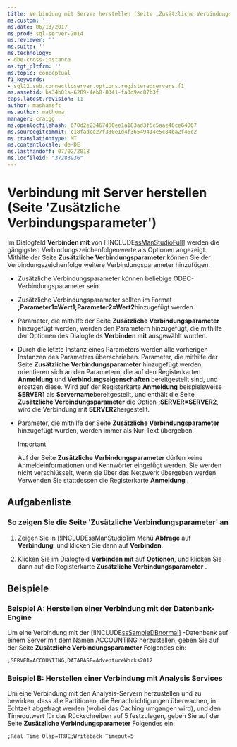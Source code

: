 ```yaml
---
title: Verbindung mit Server herstellen (Seite „Zusätzliche Verbindungsparameter“) | Microsoft-Dokumentation
ms.custom: ''
ms.date: 06/13/2017
ms.prod: sql-server-2014
ms.reviewer: ''
ms.suite: ''
ms.technology:
- dbe-cross-instance
ms.tgt_pltfrm: ''
ms.topic: conceptual
f1_keywords:
- sql12.swb.connecttoserver.options.registeredservers.f1
ms.assetid: ba34b01a-6289-4eb8-8341-fa3d9ec87b3f
caps.latest.revision: 11
author: mashamsft
ms.author: mathoma
manager: craigg
ms.openlocfilehash: 670d2e23467d80ee1a183ad3f5c5aae46ce64067
ms.sourcegitcommit: c18fadce27f330e1d4f36549414e5c84ba2f46c2
ms.translationtype: MT
ms.contentlocale: de-DE
ms.lasthandoff: 07/02/2018
ms.locfileid: "37283936"
---
```

# <a name="connect-to-server-additional-connection-parameters-page"></a>Verbindung mit Server herstellen (Seite 'Zusätzliche Verbindungsparameter')
  Im Dialogfeld **Verbinden mit** von [!INCLUDE[ssManStudioFull](../includes/ssmanstudiofull-md.md)] werden die gängigsten Verbindungszeichenfolgenwerte als Optionen angezeigt. Mithilfe der Seite **Zusätzliche Verbindungsparameter** können Sie der Verbindungszeichenfolge weitere Verbindungsparameter hinzufügen.  
  
-   Zusätzliche Verbindungsparameter können beliebige ODBC-Verbindungsparameter sein.  
  
-   Zusätzliche Verbindungsparameter sollten im Format **;Parameter1=Wert1;Parameter2=Wert2**hinzugefügt werden.  
  
-   Parameter, die mithilfe der Seite **Zusätzliche Verbindungsparameter** hinzugefügt werden, werden den Parametern hinzugefügt, die mithilfe der Optionen des Dialogfelds **Verbinden mit** ausgewählt wurden.  
  
-   Durch die letzte Instanz eines Parameters werden alle vorherigen Instanzen des Parameters überschrieben. Parameter, die mithilfe der Seite **Zusätzliche Verbindungsparameter** hinzugefügt werden, orientieren sich an den Parametern, die auf den Registerkarten **Anmeldung** und **Verbindungseigenschaften** bereitgestellt sind, und ersetzen diese. Wird auf der Registerkarte **Anmeldung** beispielsweise **SERVER1** als **Servername**bereitgestellt, und enthält die Seite **Zusätzliche Verbindungsparameter** die Option **;SERVER=SERVER2**, wird die Verbindung mit **SERVER2**hergestellt.  
  
-   Parameter, die mithilfe der Seite **Zusätzliche Verbindungsparameter** hinzugefügt wurden, werden immer als Nur-Text übergeben.  
  
    > [!IMPORTANT]  
    >  Auf der Seite **Zusätzliche Verbindungsparameter** dürfen keine Anmeldeinformationen und Kennwörter eingefügt werden. Sie werden nicht verschlüsselt, wenn sie über das Netzwerk übergeben werden. Verwenden Sie stattdessen die Registerkarte **Anmeldung** .  
  
## <a name="task-list"></a>Aufgabenliste  
  
### <a name="to-show-the-additional-connection-parameters-page"></a>So zeigen Sie die Seite 'Zusätzliche Verbindungsparameter' an  
  
1.  Zeigen Sie in [!INCLUDE[ssManStudio](../includes/ssmanstudio-md.md)]im Menü **Abfrage** auf **Verbindung**, und klicken Sie dann auf **Verbinden**.  
  
2.  Klicken Sie im Dialogfeld **Verbinden mit** auf **Optionen**, und klicken Sie dann auf die Registerkarte **Zusätzliche Verbindungsparameter** .  
  
## <a name="examples"></a>Beispiele  
  
### <a name="example-a-connecting-to-the-database-engine"></a>Beispiel A: Herstellen einer Verbindung mit der Datenbank-Engine  
 Um eine Verbindung mit der [!INCLUDE[ssSampleDBnormal](../includes/sssampledbnormal-md.md)] -Datenbank auf einem Server mit dem Namen ACCOUNTING herzustellen, geben Sie auf der Seite **Zusätzliche Verbindungsparameter** Folgendes ein:  
  
```  
;SERVER=ACCOUNTING;DATABASE=AdventureWorks2012  
```  
  
### <a name="example-b-connecting-to-analysis-services"></a>Beispiel B: Herstellen einer Verbindung mit Analysis Services  
 Um eine Verbindung mit den Analysis-Servern herzustellen und zu bewirken, dass alle Partitionen, die Benachrichtigungen überwachen, in Echtzeit abgefragt werden (wobei das Caching umgangen wird), und den Timeoutwert für das Rückschreiben auf 5 festzulegen, geben Sie auf der Seite **Zusätzliche Verbindungsparameter** Folgendes ein:  
  
```  
;Real Time Olap=TRUE;Writeback Timeout=5  
```  
  
  
